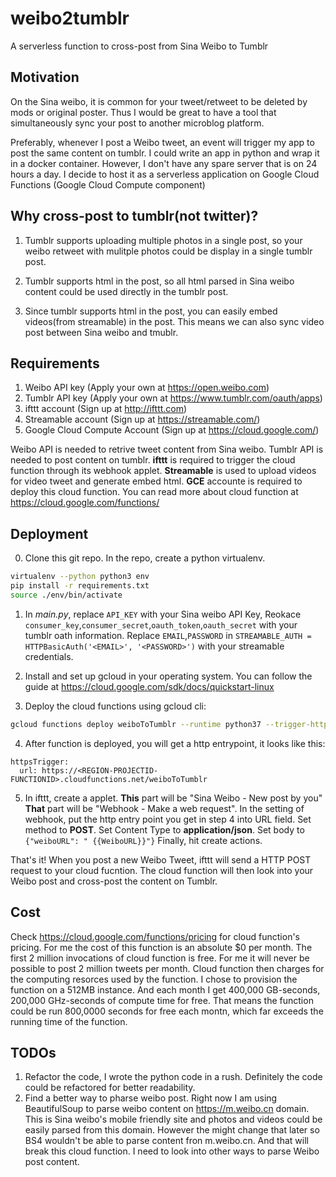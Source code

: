 # weibo2tumblr
A serverless function to cross-post from Sina Weibo to Tumblr

## Motivation

On the Sina weibo, it is common for your tweet/retweet to be deleted by mods or original poster. Thus I would be great to have a tool that simultaneously sync your post to another microblog platform. 

Preferably, whenever I post a Weibo tweet, an event will trigger my app to post the same content on tumblr. I could write an app in python and wrap it in a docker container. However, I don't have any spare server that is on 24 hours a day. I decide to host it as a serverless application on Google Cloud Functions (Google Cloud Compute component)

## Why cross-post to tumblr(not twitter)?

1. Tumblr supports uploading multiple photos in a single post, so your weibo retweet with mulitple photos could be display in a single tumblr post.

2. Tumblr supports html in the post, so all html parsed in Sina weibo content could be used directly in the tumblr post.

3. Since tumblr supports html in the post, you can easily embed videos(from streamable) in the post. This means we can also sync video post between Sina weibo and tmublr.

## Requirements

1. Weibo API key (Apply your own at https://open.weibo.com)
2. Tumblr API key (Apply your own at https://www.tumblr.com/oauth/apps)
3. ifttt account (Sign up at http://ifttt.com)
4. Streamable account (Sign up at https://streamable.com/)
5. Google Cloud Compute Account (Sign up at https://cloud.google.com/)

Weibo API is needed to retrive tweet content from Sina weibo. Tumblr API is needed to post content on tumblr. **ifttt** is required to trigger the cloud function through its webhook applet. **Streamable** is used to upload videos for video tweet and generate embed html. **GCE** accounte is required to deploy this cloud function. You can read more about cloud function at https://cloud.google.com/functions/

## Deployment

0. Clone this git repo. In the repo, create a python virtualenv.

```bash
virtualenv --python python3 env
pip install -r requirements.txt
source ./env/bin/activate
```

1. In *main.py*, replace `API_KEY` with your Sina weibo API Key, Reokace `consumer_key`,`consumer_secret`,`oauth_token`,`oauth_secret` with your tumblr oath information. Replace `EMAIL`,`PASSWORD` in `STREAMABLE_AUTH = HTTPBasicAuth('<EMAIL>', '<PASSWORD>')` with your streamable credentials. 

2. Install and set up gcloud in your operating system. You can follow the guide at https://cloud.google.com/sdk/docs/quickstart-linux

3. Deploy the cloud functions using gcloud cli:

```bash
gcloud functions deploy weiboToTumblr --runtime python37 --trigger-http --memory=512MB
```

4. After function is deployed, you will get a http entrypoint, it looks like this:

```
httpsTrigger:
  url: https://<REGION-PROJECTID-FUNCTIONID>.cloudfunctions.net/weiboToTumblr
```

5. In ifttt, create a applet. **This** part will be "Sina Weibo - New post by you" **That** part will be "Webhook - Make a web request". In the setting of webhook, put the http entry point you get in step 4 into URL field. Set method to **POST**. Set Content Type to **application/json**. Set body to `{"weiboURL": " {{WeiboURL}}"}` Finally, hit create actions. 

That's it! When you post a new Weibo Tweet, ifttt will send a HTTP POST request to your cloud fucntion. The cloud function will then look into your Weibo post and cross-post the content on Tumblr.

## Cost

Check https://cloud.google.com/functions/pricing for cloud function's pricing. For me the cost of this function is an absolute $0 per month. The first 2 million invocations of cloud function is free. For me it will never be possible to post 2 million tweets per month. Cloud function then charges for the computing resorces used by the function. I chose to provision the function on a 512MB instance. And each month I get 400,000 GB-seconds, 200,000 GHz-seconds of compute time for free. That means the function could be run 800,0000 seconds for free each montn, which far exceeds the running time of the function. 

## TODOs

1. Refactor the code, I wrote the python code in a rush. Definitely the code could be refactored for better readability. 
2. Find a better way to pharse weibo post. Right now I am using BeautifulSoup to parse weibo content on https://m.weibo.cn domain. This is Sina weibo's mobile friendly site and photos and videos could be easily parsed from this domain. However the might change that later so BS4 wouldn't be able to parse content fron m.weibo.cn. And that will break this cloud function. I need to look into other ways to parse Weibo post content.
